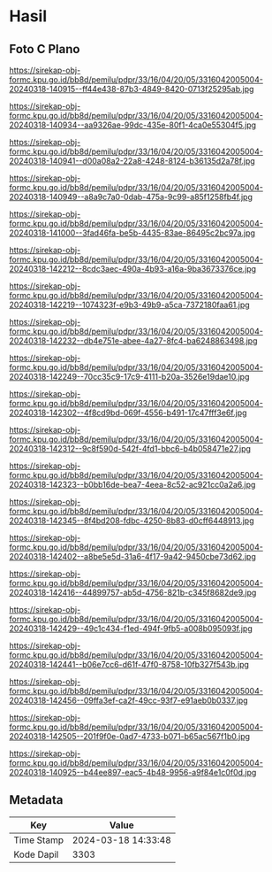 # Hasil

## Foto C Plano

https://sirekap-obj-formc.kpu.go.id/bb8d/pemilu/pdpr/33/16/04/20/05/3316042005004-20240318-140915--ff44e438-87b3-4849-8420-0713f25295ab.jpg

https://sirekap-obj-formc.kpu.go.id/bb8d/pemilu/pdpr/33/16/04/20/05/3316042005004-20240318-140934--aa9326ae-99dc-435e-80f1-4ca0e55304f5.jpg

https://sirekap-obj-formc.kpu.go.id/bb8d/pemilu/pdpr/33/16/04/20/05/3316042005004-20240318-140941--d00a08a2-22a8-4248-8124-b36135d2a78f.jpg

https://sirekap-obj-formc.kpu.go.id/bb8d/pemilu/pdpr/33/16/04/20/05/3316042005004-20240318-140949--a8a9c7a0-0dab-475a-9c99-a85f1258fb4f.jpg

https://sirekap-obj-formc.kpu.go.id/bb8d/pemilu/pdpr/33/16/04/20/05/3316042005004-20240318-141000--3fad46fa-be5b-4435-83ae-86495c2bc97a.jpg

https://sirekap-obj-formc.kpu.go.id/bb8d/pemilu/pdpr/33/16/04/20/05/3316042005004-20240318-142212--8cdc3aec-490a-4b93-a16a-9ba3673376ce.jpg

https://sirekap-obj-formc.kpu.go.id/bb8d/pemilu/pdpr/33/16/04/20/05/3316042005004-20240318-142219--1074323f-e9b3-49b9-a5ca-7372180faa61.jpg

https://sirekap-obj-formc.kpu.go.id/bb8d/pemilu/pdpr/33/16/04/20/05/3316042005004-20240318-142232--db4e751e-abee-4a27-8fc4-ba6248863498.jpg

https://sirekap-obj-formc.kpu.go.id/bb8d/pemilu/pdpr/33/16/04/20/05/3316042005004-20240318-142249--70cc35c9-17c9-4111-b20a-3526e19dae10.jpg

https://sirekap-obj-formc.kpu.go.id/bb8d/pemilu/pdpr/33/16/04/20/05/3316042005004-20240318-142302--4f8cd9bd-069f-4556-b491-17c47fff3e6f.jpg

https://sirekap-obj-formc.kpu.go.id/bb8d/pemilu/pdpr/33/16/04/20/05/3316042005004-20240318-142312--9c8f590d-542f-4fd1-bbc6-b4b058471e27.jpg

https://sirekap-obj-formc.kpu.go.id/bb8d/pemilu/pdpr/33/16/04/20/05/3316042005004-20240318-142323--b0bb16de-bea7-4eea-8c52-ac921cc0a2a6.jpg

https://sirekap-obj-formc.kpu.go.id/bb8d/pemilu/pdpr/33/16/04/20/05/3316042005004-20240318-142345--8f4bd208-fdbc-4250-8b83-d0cff6448913.jpg

https://sirekap-obj-formc.kpu.go.id/bb8d/pemilu/pdpr/33/16/04/20/05/3316042005004-20240318-142402--a8be5e5d-31a6-4f17-9a42-9450cbe73d62.jpg

https://sirekap-obj-formc.kpu.go.id/bb8d/pemilu/pdpr/33/16/04/20/05/3316042005004-20240318-142416--44899757-ab5d-4756-821b-c345f8682de9.jpg

https://sirekap-obj-formc.kpu.go.id/bb8d/pemilu/pdpr/33/16/04/20/05/3316042005004-20240318-142429--49c1c434-f1ed-494f-9fb5-a008b095093f.jpg

https://sirekap-obj-formc.kpu.go.id/bb8d/pemilu/pdpr/33/16/04/20/05/3316042005004-20240318-142441--b06e7cc6-d61f-47f0-8758-10fb327f543b.jpg

https://sirekap-obj-formc.kpu.go.id/bb8d/pemilu/pdpr/33/16/04/20/05/3316042005004-20240318-142456--09ffa3ef-ca2f-49cc-93f7-e91aeb0b0337.jpg

https://sirekap-obj-formc.kpu.go.id/bb8d/pemilu/pdpr/33/16/04/20/05/3316042005004-20240318-142505--201f9f0e-0ad7-4733-b071-b65ac567f1b0.jpg

https://sirekap-obj-formc.kpu.go.id/bb8d/pemilu/pdpr/33/16/04/20/05/3316042005004-20240318-140925--b44ee897-eac5-4b48-9956-a9f84e1c0f0d.jpg


## Metadata

| Key        | Value               |
| ---------- | ------------------- |
| Time Stamp | 2024-03-18 14:33:48 |
| Kode Dapil | 3303                |



